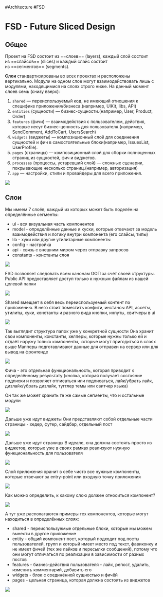 #Architecture #FSD

# FSD - Future Sliced Design

## Общее

Проект на FSD состоит из ==слоев== (layers), каждый слой состоит из ==слайсов== (slices) и каждый слайс состоит из ==сегментов== (segments).

**Слои** стандартизированы во всех проектах и расположены вертикально. Модули на одном слое могут взаимодействовать лишь с модулями, находящимися на слоях строго ниже. На данный момент слоев семь (снизу вверх):

1. `shared` — переиспользуемый код, не имеющий отношения к специфике приложения/бизнеса.(например, UIKit, libs, API)
2. `entities` (сущности) — бизнес-сущности.(например, User, Product, Order)
3. `features` (фичи) — взаимодействия с пользователем, действия, которые несут бизнес-ценность для пользователя.(например, SendComment, AddToCart, UsersSearch)
4. `widgets` (виджеты) — композиционный слой для соединения сущностей и фич в самостоятельные блоки(например, IssuesList, UserProfile).
5. `pages` (страницы) — композиционный слой для сборки полноценных страниц из сущностей, фич и виджетов.
6. `processes` (процессы, устаревший слой) — сложные сценарии, покрывающие несколько страниц.(например, авторизация)
7. `app` — настройки, стили и провайдеры для всего приложения.

![](_png/Pasted%20image%2020230908171355.png)

## Слои

Мы имеем 7 слоёв, каждый из которых может быть поделён на определённые сегменты:
- ui - вся визуальная часть компонентов
- model - определённые данные и куски, которые отвечают за модель взаимодействия и логику внутри компонента (его слайсы, типы)
- lib - хуки или другие утилитарные компоненты
- config - настройка 
- api - связь с внешним миром через отправку запросов
- constants - константы слоя

![](_png/Pasted%20image%2020230908171934.png)

FSD позволяет следовать всем канонам ООП за счёт своей структуры. 
Public API предоставляет доступ только к нужным файлам из нашей целевой папки

![](_png/Pasted%20image%2020230908172717.png)

Shared вмещает в себя весь переиспользуемый контент по приложению. В него стоит поместить конфиги, инстансы API, ассеты, утилиты, хуки, константы и разного вида кнопки, инпуты, свитчеры в ui

![](_png/Pasted%20image%2020230908172837.png)

Так выглядит структура папок уже у конкретной сущности 
Она хранит свои компоненты, константы, хелперы, которые нужны только ей и отдаёт наружу только компоненты, которые могут пригодиться в слоях выше
Мапперы подготавливают данные для отправки на сервер или для вывод на фронтенде

![](_png/Pasted%20image%2020230908175134.png)

Фича - это отдельная функциональность, которая приводит к определённому результату (кнопка, которая получает состояние подписки и позволяет отписаться или подписаться, лайк/убрать лайк, дизлайк/убрать дизлайк, тугглер темы или свитчер языка) 

Он так же может хранить те же самые сегменты, что и остальные модули

![](_png/Pasted%20image%2020230908175835.png)

Дальше уже идут виджеты
Они представляют собой отдельные части страницы - хедер, футер, сайдбар, отдельный пост

![](_png/Pasted%20image%2020230908180131.png)

Дальше уже идут страницы
В идеале, она должна состоять просто из виджетов, которые уже в своих рамках реализуют нужную функциональность для пользователя

![](_png/Pasted%20image%2020230908180303.png)

Слой приложения хранит в себе чисто все нужные компоненты, которые отвечают за entry-point или входную точку приложения

![](_png/Pasted%20image%2020230908180404.png)

Как можно определить, к какому слою должен относиться компонент?

![](_png/Pasted%20image%2020230908171317.png)

А тут уже располагаются примеры тех компонентов, которые могут находиться в определённых слоях:
- shared - переиспользуемые отдельные блоки, которые мы можем вынести в другое приложение
- entity - общий компонент пост, который подходит под посты пользователей, групп и который имеет место под текст, фавиконку и не имеет фичей (тех же лайков и пересылки сообщений), потому что они могут отличаться по реализации в зависимости от разных постов
- features - бизнес-действия пользователя - лайк, репост, удалить, изменить комментарий, добавить его
- widgets - блок с соединённой сущностью и фичёй
- pages - цельная страница, которая должна состоять из виджетов

![](_png/Pasted%20image%2020230908171329.png)








